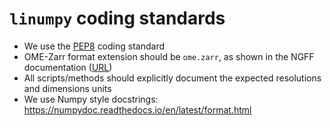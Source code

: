 # `linumpy` coding standards

* We use the [PEP8](https://peps.python.org/pep-0008/) coding standard
* OME-Zarr format extension should be `ome.zarr`, as shown in the NGFF documentation ([URL](https://ngff.openmicroscopy.org/0.4/index.html#bf2raw-layout))
* All scripts/methods should explicitly document the expected resolutions and dimensions units
* We use Numpy style docstrings: https://numpydoc.readthedocs.io/en/latest/format.html

